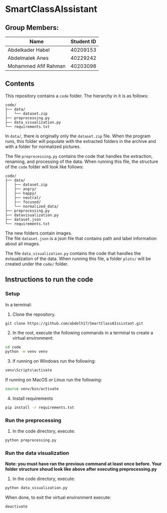# SmartClassAIssistant
## Group Members:

| Name | Student ID         |
|------------|--------------|
| Abdelkader Habel      |  40209153  |
| Abdelmalek Anes       | 40229242   |
|     Mohammed Afif Rahman   | 40203098|

## Contents
This repository contains a ```code``` folder. The hierarchy in it is as follows:
```
code/
├── data/
│   └── dataset.zip
├── preprocessing.py
├── data_visualization.py
└── requirements.txt

```
In ```data/```, there is originally only the ```dataset.zip``` file. When the program runs, this folder will populate with the extracted folders in the archive and with a folder for normalized pictures.

The file ```preprocessing.py``` contains the code that handles the extraction, renaming, and processing of the data. When running this file, the structure of the ```code``` folder will look like follows:

```
code/
├── data/
│   ├── dataset.zip
│   ├── angry/
│   ├── happy/
│   ├── neutral/
│   ├── focused/
│   └── normalized_data/
├── preprocessing.py
├── datavisualization.py
├── dataset.json
└── requirements.txt

```
The new folders contain images.  
The file ```dataset.json``` is a json file that contains path and label information about all images.

The file ```data_visualization.py``` contains the code that handles the evisualization of the data. When running this file, a folder ```plots/``` will be created under the ```code/``` folder.


## Instructions to run the code
### Setup
In a terminal:
1. Clone the repository.
```
git clone https://github.com/abdelh17/SmartClassAIssistant.git
```
2. In the root, execute the following commands in a terminal to create a virtual environment:
```bash
cd code
python -m venv venv
```
3. If running on Windows run the following:
```bash
venv\Scripts\activate
```
If running on MacOS or Linux run the following:
```bash
source venv/bin/activate
```
4. Install requirements
```bash
pip install -r requirements.txt
```
### Run the preprocessing
1. In the code directory, execute:
```bash
python preprocessing.py
```
### Run the data visualization
**Note: you must have ran the previous command at least once before. Your folder structure shoud look like above after executing preprocessing.py**
1. In the code directory, execute:
```bash
python data_visualization.py
```
When done, to exit the virtual environment execute:
```bash
deactivate
```




